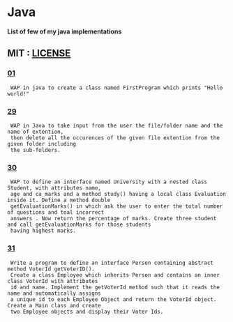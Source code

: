 # Java
**List of few of my java implementations**  

 ## MIT : [LICENSE](https://github.com/yogeshCt3/Java/blob/master/LICENSE)
### [01](https://github.com/yogeshCt3/Java/blob/master/01%20-%20FirstProgram.java)
     WAP in java to create a class named FirstProgram which prints "Hello world!"

### [29](https://github.com/yogeshCt3/Java/blob/master/29%20-%20Delete%20all%20file%20extentions.java) 
     WAP in Java to take input from the user the file/folder name and the name of extention,
     then delete all the occurences of the given file extention from the given folder including
     the sub-folders.
### [30](https://github.com/yogeshCt3/Java/blob/master/30%20-%20University.java)   
     WAP to define an interface named University with a nested class Student, with attributes name,
     age and ca_marks and a method study() having a local class Evaluation inside it. Define a method double 
     getEvaluationMarks() in which ask the user to enter the total number of questions and toal incorrect 
     answers . Now return the percentage of marks. Create three student and call getEvaluationMarks for those students 
     having highest marks.
### [31](https://github.com/yogeshCt3/Java/blob/master/31%20-%20VoterID.java)
     Write a program to define an interface Person containing abstract method VoterId getVoterID().
     Create a class Employee which inherits Person and contains an inner class VoterId with attributes
     id and name. Implement the getVoterId method such that it reads the name and automatically assigns
     a unique id to each Employee Object and return the VoterId object. Create a Main class and create 
     two Employee objects and display their Voter Ids.
